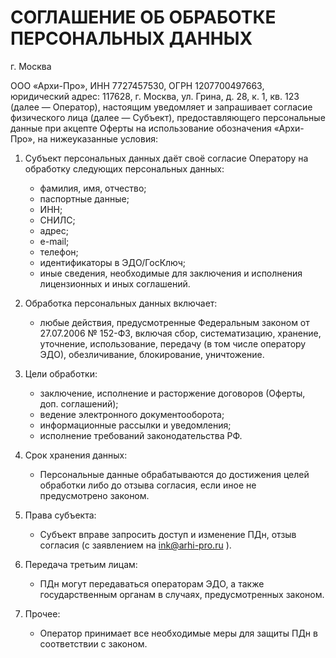 # СОГЛАШЕНИЕ ОБ ОБРАБОТКЕ ПЕРСОНАЛЬНЫХ ДАННЫХ

г. Москва

ООО «Архи-Про», ИНН 7727457530, ОГРН 1207700497663, юридический адрес: 117628, г. Москва, ул. Грина, д. 28, к. 1, кв. 123 (далее — Оператор), настоящим уведомляет и запрашивает согласие физического лица (далее — Субъект), предоставляющего персональные данные при акцепте Оферты на использование обозначения «Архи-Про», на нижеуказанные условия:

1. Субъект персональных данных даёт своё согласие Оператору на обработку следующих персональных данных:
	- фамилия, имя, отчество;
	- паспортные данные;
	- ИНН;
	- СНИЛС;
	- адрес;
	- e-mail;
	- телефон;
	- идентификаторы в ЭДО/ГосКлюч;
	- иные сведения, необходимые для заключения и исполнения лицензионных и иных соглашений.

2. Обработка персональных данных включает:
	- любые действия, предусмотренные Федеральным законом от 27.07.2006 № 152-ФЗ, включая сбор, систематизацию, хранение, уточнение, использование, передачу (в том числе оператору ЭДО), обезличивание, блокирование, уничтожение.

3. Цели обработки:
	- заключение, исполнение и расторжение договоров (Оферты, доп. соглашений);
	- ведение электронного документооборота;
	- информационные рассылки и уведомления;
	- исполнение требований законодательства РФ.

4. Срок хранения данных:
	- Персональные данные обрабатываются до достижения целей обработки либо до отзыва согласия, если иное не предусмотрено законом.

5. Права субъекта:
	- Субъект вправе запросить доступ и изменение ПДн, отзыв согласия (с заявлением на ink@arhi-pro.ru ).

6. Передача третьим лицам:
	- ПДн могут передаваться операторам ЭДО, а также государственным органам в случаях, предусмотренных законом.

7. Прочее:
	- Оператор принимает все необходимые меры для защиты ПДн в соответствии с законом.
